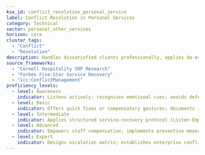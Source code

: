 ```yaml
---
ksa_id: conflict_resolution_personal_service
label: Conflict Resolution in Personal Services
category: Technical
sector: personal_other_services
horizon: core
cluster_tags:
  - "Conflict"
  - "Resolution"
description: Handles dissatisfied clients professionally, applies de-escalation techniques, and delivers fair resolutions that protect reputation.
source_frameworks:
  - "Cornell Hospitality SRP Research"
  - "Forbes Five-Star Service Recovery"
  - "icc:ConflictManagement"
proficiency_levels:
  - level: Awareness
    indicator: Listens actively; recognises emotional cues; avoids defensive language; and apologizes sincerely.
  - level: Basic
    indicator: Offers quick fixes or compensatory gestures; documents incident.
  - level: Intermediate
    indicator: Applies structured service-recovery protocol (Listen-Empathize-Apologize-Resolve); conducts root-cause; issues follow-up; tracks NPS change.
  - level: Advanced
    indicator: Empowers staff compensation; implements preventive measures; reduces complaint recurrence.
  - level: Expert
    indicator: Designs escalation matrix; establishes enterprise conflict-resolution training and tracks incident KPIs.
---
```

